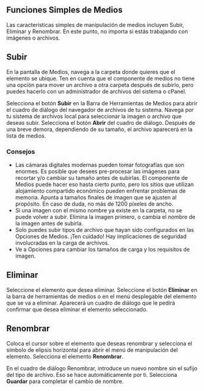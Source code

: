 <!-- Filename: J4.x:Media:_Upload_Delete_Rename / Display title: Subir Eliminar Renombrar -->

## Funciones Simples de Medios

Las características simples de manipulación de medios incluyen Subir, Eliminar y Renombrar. En este punto, no importa si estás trabajando con imágenes o archivos.

## Subir

En la pantalla de Medios, navega a la carpeta donde quieres que el elemento se ubique. Ten en cuenta que el componente de medios no tiene una opción para mover un archivo a otra carpeta después de subirlo, pero puedes hacerlo con un administrador de archivos del sistema o cPanel.

Selecciona el botón **Subir** en la Barra de Herramientas de Medios para abrir el cuadro de diálogo del navegador de archivos de tu sistema. Navega por tu sistema de archivos local para seleccionar la imagen o archivo que deseas subir. Selecciona el botón **Abrir** del cuadro de diálogo. Después de una breve demora, dependiendo de su tamaño, el archivo aparecerá en la lista de medios.

### Consejos

- Las cámaras digitales modernas pueden tomar fotografías que son enormes. Es posible que desees pre-procesar las imágenes para recortar y/o cambiar su tamaño antes de subirlas. El componente de Medios puede hacer eso hasta cierto punto, pero los sitios que utilizan alojamiento compartido económico pueden enfrentar problemas de memoria. Apunta a tamaños finales de imagen que se ajusten al propósito. En caso de duda, no más de 1200 píxeles de ancho.
- Si una imagen con el mismo nombre ya existe en la carpeta, no se puede volver a subir. Elimina la imagen primero, o cambia el nombre de la imagen antes de subirla.
- Solo puedes subir tipos de archivo que hayan sido configurados en las Opciones de Medios. ¡Ten cuidado! Hay implicaciones de seguridad involucradas en la carga de archivos.
- Ve a Opciones para cambiar los tamaños de carga y los requisitos de imagen.

## Eliminar

Seleccione el elemento que desea eliminar. Seleccione el botón **Eliminar** en la barra de herramientas de medios o en el menú desplegable del elemento que se va a eliminar. Aparecerá un cuadro de diálogo que le pedirá confirmar que desea eliminar el elemento seleccionado.

## Renombrar

Coloca el cursor sobre el elemento que deseas renombrar y selecciona el símbolo de elipsis horizontal para abrir el menú de manipulación del elemento. Selecciona el elemento **Renombrar**.

En el cuadro de diálogo Renombrar, introduce un nuevo nombre sin el sufijo del tipo de archivo. Eso se hace automáticamente por ti. Selecciona **Guardar** para completar el cambio de nombre.

